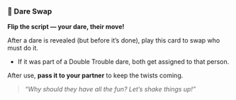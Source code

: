 ### 🎲 Dare Swap  
**Flip the script — your dare, their move!**

After a dare is revealed (but before it’s done), play this card to swap who must do it.

- If it was part of a Double Trouble dare, both get assigned to that person.

After use, **pass it to your partner** to keep the twists coming.

> *“Why should they have all the fun? Let’s shake things up!”*
